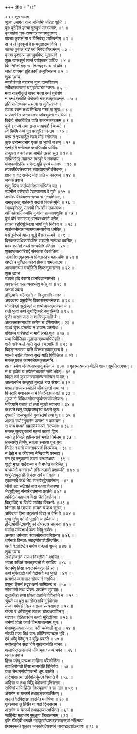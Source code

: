 +++
title = "१८"

+++
सूत उवाच  
श्रुत्वा तमागतं राजा मन्त्रिभिः सहितः शुचिः ।  
पुरः पुरोहितं कृत्वा गुरुपुत्रं समभ्यगात् ॥ १ ॥  
कृत्वार्हणां नृपः सम्यग्दत्तासनमनुत्तमम् ।  
पप्रच्छ कुशलं गां च विनिवेद्य पयस्विनीम् ॥ २ ॥  
स च तां नृपपूजां वै प्रत्यगृह्णाद्यथाविधि ।  
पप्रच्छ कुशलं राज्ञे स्वं निवेद्य निरामयम् ॥ ३ ॥  
कृत्वा कुशलसम्प्रश्नमुपविष्टं सुखासने ।  
शुक व्याससुतं शान्तं पर्यपृच्छत पार्थिवः ॥ ४ ॥  
किं निमित्तं महाभाग निःस्पृहस्य च मां प्रति ।  
जातं ह्यागमनं ब्रूहि कार्यं तन्मुनिसत्तम ॥ ५ ॥  
शुक उवाच  
व्यासेनोक्तो महाराज कुरु दारपरिग्रहम् ।  
सर्वेषामाश्रमाणां च गृहस्थाश्रम उत्तमः ॥ ६ ॥  
मया नाङ्गीकृतं वाक्यं मत्त्वा बन्धं गुरोरपि ।  
न बन्धोऽस्तीति तेनोक्तो नाहं तत्कृतवान्पुनः ॥ ७ ॥  
इति सन्दिग्धमनसं मत्वा स मुनिसत्तमः ।  
उवाच वचनं तथ्यं मिथिलां गच्छ मा शुचः ॥ ८ ॥  
याज्योऽस्ति जनकस्तत्र जीवन्मुक्तो नराधिपः ।  
विदेहो लोकविदितः पाति राज्यमकण्टकम् ॥ ९ ॥  
कुर्वन् राज्यं तथा राजा मायापाशैर्न बध्यते ।  
त्वं बिभेषि कथं पुत्र वनवृत्तिः परन्तप ॥ १० ॥  
पश्य तं नृपशार्दूलं त्यज मोहं मनोगतम् ।  
कुरु दारान्महाभाग पृच्छ वा भूपतिं च तम् ॥ ११ ॥  
सन्देहं ते मनोजातं कथयिष्यति पार्थिवः ।  
तच्छ्रुत्वा वचनं तस्य मामेहि तरसा सुत ॥ १२ ॥  
सम्प्राप्तोऽहं महाराज त्वत्पुरे च तदाज्ञया ।  
मोक्षकामोऽस्मि राजेन्द्र ब्रूहि कृत्यं ममानघ ॥ १३ ॥  
तपस्तीर्थव्रतेज्याश्च स्वाध्यायस्तीर्थसेवनम् ।  
ज्ञानं वा वद राजेन्द्र मोक्षं प्रति च कारणम् ॥ १४ ॥  
जनक उवाच  
शृणु विप्रेण कर्तव्यं मोक्षमार्गाश्रितेन यत् ।  
उपनीतो वसेदादौ वेदाभ्यासाय वै गुरौ ॥ १५ ॥  
अधीत्य वेदवेदान्तान्दत्त्वा च गुरुदक्षिणाम् ।  
समावृत्तस्तु गार्हस्थ्ये सदारो निवसेन्मुनिः ॥ १६ ॥  
न्यायवृत्तिस्तु सन्तोषी निराशी गतकल्मषः ।  
अग्निहोत्रादिकर्माणि कुर्वाणः सत्यवाक्शुचिः ॥ १७ ॥  
पुत्रं पौत्रं समासाद्य वानप्रस्थाश्रमे वसेत् ।  
तपसा षड्‌रिपूञ्जित्वा भार्यां पुत्रे निवेश्य च ॥ १८ ॥  
सर्वानग्नीन्यथान्यायमात्मन्यारोप्य धर्मवित् ।  
वसेत्तुर्याश्रमे श्रान्तः शुद्धे वैराग्यसम्भवे ॥ १९ ॥  
विरक्तस्याधिकारोऽस्ति सन्न्यासे नान्यथा क्वचित् ।  
वेदवाक्यमिदं तथ्यं नान्यथेति मतिर्मम ॥ २० ॥  
शुकाष्टचत्वारिशद्वै संस्कारा वेदबोधिताः ।  
चत्वारिंशद्‌गृहस्थस्य प्रोक्तास्तत्र महात्मभिः ॥ २१ ॥  
अष्टौ च मुक्तिकामस्य प्रोक्ताः शमदमादयः ।  
आश्रमादाश्रमं गच्छेदिति शिष्टानुशासनम् ॥ २२ ॥  
शुक उवाच  
उत्पन्ने हृदि वैराग्ये ज्ञानविज्ञानसम्भवे ।  
अवश्यमेव वस्तव्यमाश्रमेषु वनेषु वा ॥ २३ ॥  
जनक उवाच  
इन्द्रियाणि बलिष्ठानि न नियुक्तानि मानद ।  
अपक्वस्य प्रकुर्वन्ति विकारांस्ताननेकशः ॥ २४ ॥  
भोजनेच्छां सुखेच्छां च शय्येच्छामात्मजस्य च ।  
यती भूत्वा कथं कुर्याद्विकारे समुपस्थिते ॥ २५ ॥  
दुर्जरं वासनाजालं न शान्तिमुपयाति वै ।  
अतस्तच्छमनार्थाय क्रमेण च परित्यजेत् ॥ २६ ॥  
ऊर्ध्वं सुप्तः पतत्येव न शयानः पतत्यधः ।  
परिव्रज्य परिभ्रष्टो न मार्गं लभते पुनः ॥ २७ ॥  
यथा पिपीलिका मूलाच्छाखायामधिरोहति ।  
शनैः शनैः फलं याति सुखेन पदगामिनी ॥ २८ ॥  
विहङ्गस्तरसा याति विघ्नशङ्कामुदस्य वै ।  
श्रान्तो भवति विश्रम्य सुखं याति पिपीलिका ॥ २९ ॥  
मनस्तु प्रबलं काममजेयमकृतात्मभिः ।  
अतः क्रमेण जेतव्यमाश्रमानुक्रमेण च ॥ ३० ॥
गृहस्थाश्रमसंस्थोऽपि शान्तः सुमतिरात्मवान् ।  
न च हृष्येन्न च तपेल्लाभालाभे समो भवेत् ॥ ३१ ॥  
विहतं कर्म कुर्वाणस्त्यजंश्चिन्तान्वितं च यत् ।  
आत्मलाभेन सन्तुष्टो मुच्यते नात्र संशयः ॥ ३२ ॥  
पश्याहं राज्यसंस्थोऽपि जीवन्मुक्तो यथानघ ।  
विचरामि यथाकामं न मे किञ्चित्प्रजायते ॥ ३३ ॥  
भुञ्जानो विविधान्भोगान्कुर्वन्कार्याण्यनेकशः ।  
भविष्यामि यथाहं त्वं तथा मुक्तो भवानघ ॥ ३४ ॥  
कथ्यते खलु यद्‌दृश्यमदृश्यं बध्यते कुतः ।  
दृश्यानि पञ्चभूतानि गुणास्तेषां तथा पुनः ॥ ३५ ॥  
आत्मा गम्योऽनुमानेन प्रत्यक्षो न कदाचन ।  
स कथं बध्यते ब्रह्मन्निर्विकारो निरञ्जनः ॥ ३६ ॥  
मनस्तु सुखदुःखानां महतां कारणं द्विज ।  
जाते तु निर्मले ह्यस्मिन्सर्वं भवति निर्मलम् ॥ ३७ ॥  
भ्रमन्सर्वेषु तीर्थेषु स्नात्वा स्नात्वा पुनः पुनः ।  
निर्मलं न मनो यावत्तावत्सर्वं निरर्थकम् ॥ ३८ ॥  
न देहो न च जीवात्मा नेन्द्रियाणि परन्तप ।  
मन एव मनुष्याणां कारणं बन्धमोक्षयोः ॥ ३९ ॥  
शुद्धो मुक्तः सदैवात्मा न वै बध्येत कर्हिचित् ।  
बन्धमोक्षौ मनःसंस्थौ तस्मिञ्छान्ते प्रशाम्यति ॥ ४० ॥  
शत्रुर्मित्रमुदासीनो भेदाः सर्वे मनोगताः ।  
एकात्मत्वे कथं भेदः सम्भवेद्‌द्वैतदर्शनात् ॥ ४१ ॥  
जीवो ब्रह्म सदैवाहं नात्र कार्या विचारणा ।  
भेदबुद्धिस्तु संसारे वर्तमाना प्रवर्तते ॥ ४२ ॥  
अविद्येयं महाभाग विद्या चैतन्निवर्तनम् ।  
विद्याविद्ये च विज्ञेये सर्वदैव विचक्षणैः ॥ ४३ ॥  
विनातपं हि छायाया ज्ञायते च कथं सुखम् ।  
अविद्यया विना तद्वत्कथं विद्यां च वेत्ति वै ॥ ४४ ॥  
गुणा गुणेषु वर्तन्ते भूतानि च तथैव च ।  
इन्द्रियाणीन्द्रियार्थेषु को दोषस्तत्र चात्मनः ॥ ४५ ॥  
मर्यादा सर्वरक्षार्थं कृता वेदेषु सर्वशः ।  
अन्यथा धर्मनाशः स्यात्सौगतानामिवानघ ॥ ४६ ॥  
धर्मनाशे विनष्टः स्याद्वर्णाचारोऽतिवर्तितः ।  
अतो वेदप्रदिष्टेन मार्गेण गच्छतां शुभम् ॥ ४७ ॥  
शुक उवाच  
सन्देहो वर्तते राजन्न निवर्तति मे क्वचित् ।  
भवता कथितं यत्तच्छृण्वतो मे नराधिप ॥ ४८ ॥  
वेदधर्मेषु हिंसा स्यादधर्मबहुला हि सा ।  
कथं मुक्तिप्रदो धर्मो वेदोक्तो बत भूपते ॥ ४९ ॥  
प्रत्यक्षेण त्वनाचारः सोमपानं नराधिप ।  
पशूनां हिंसनं तद्वद्‌भक्षणं चामिषस्य च ॥ ५० ॥  
सौत्रामणौ तथा प्रोक्तः प्रत्यक्षेण सुराग्रहः ।  
द्यूतक्रीडा तथा प्रोक्ता व्रतानि विविधानि च ॥ ५१ ॥  
श्रूयते स्म पुरा ह्यासीच्छशबिन्दुर्नृपोत्तमः ।  
यज्वा धर्मपरो नित्यं वदान्यः सत्यसागरः ॥ ५२ ॥  
गोप्ता च धर्मसेतूनां शास्ता चोत्पथगामिनाम् ।  
यज्ञाश्च विहितास्तेन बहवो भूरिदक्षिणाः ॥ ५३ ॥  
चर्मणां पर्वतो जातो विन्ध्याचलसमः पुनः ।  
मेघाम्बुप्लावनाज्जाता नदी चर्मण्वती शुभा ॥ ५४ ॥  
सोऽपि राजा दिवं यातः कीर्तिरस्याचला भुवि ।  
एवं धर्मेषु वेदेषु न मे बुद्धिः प्रवर्तते ॥ ५५ ॥  
स्त्रीसङ्गेन सदा भोगे सुखमाप्नोति मानवः ।  
अलाभे दुःखमत्यन्तं जीवन्मुक्तः कथं भवेत् ॥ ५६ ॥  
जनक उवाच  
हिंसा यज्ञेषु प्रत्यक्षा साहिंसा परिकीर्तिता ।  
उपाधियोगतो हिंसा नान्यथेति विनिर्णयः ॥ ५७ ॥  
यथा चेन्धनसंयोगादग्नौ धूमः प्रवर्तते ।  
तद्वियोगात्तथा तस्मिन्निर्धूमत्वं विभाति वै ॥ ५८ ॥  
अहिंसां च तथा विद्धि वेदोक्तां मुनिसत्तम ।  
रागिणां सापि हिंसैव निःस्पृहाणां न सा मता ॥ ५९ ॥  
अरागेण च यत्कर्म तथाहङ्कारवर्जितम् ।  
अकृतं वेदविद्वांसः प्रवदन्ति मनीषिणः ॥ ६० ॥  
गृहस्थानां तु हिंसैव या यज्ञे द्विजसत्तम ।  
अरागेण च यत्कर्म तथाहङ्कारवर्जितम् ॥ ६१ ॥  
साहिंसैव महाभाग मुमुक्षूणां जितात्मनाम् ॥ ६२ ॥  
इति श्रीमद्देवीभागवते महापुराणेऽष्टादशसाहस्र्यां संहितायां  
प्रथमस्कन्धे शुकाय जनकोपदेशवर्णनं नामाष्टादशोऽध्यायः ॥ १८ ॥
